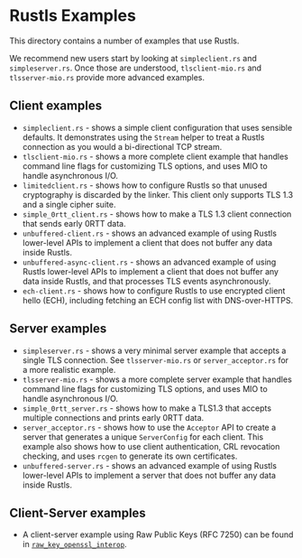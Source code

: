 # Rustls Examples

This directory contains a number of examples that use Rustls.

We recommend new users start by looking at `simpleclient.rs` and `simpleserver.rs`. Once those are understood, `tlsclient-mio.rs` and `tlsserver-mio.rs` provide more advanced examples.

## Client examples

* `simpleclient.rs` - shows a simple client configuration that uses sensible defaults. It demonstrates using the `Stream` helper to treat a Rustls connection as you would a bi-directional TCP stream.
* `tlsclient-mio.rs` - shows a more complete client example that handles command line flags for customizing TLS options, and uses MIO to handle asynchronous I/O.
* `limitedclient.rs` - shows how to configure Rustls so that unused cryptography is discarded by the linker. This client only supports TLS 1.3 and a single cipher suite.
* `simple_0rtt_client.rs` - shows how to make a TLS 1.3 client connection that sends early 0RTT data.
* `unbuffered-client.rs` - shows an advanced example of using Rustls lower-level APIs to implement a client that does not buffer any data inside Rustls.
* `unbuffered-async-client.rs` - shows an advanced example of using Rustls lower-level APIs to implement a client that does not buffer any data inside Rustls, and that processes TLS events asynchronously.
* `ech-client.rs` - shows how to configure Rustls to use encrypted client hello (ECH), including fetching an ECH config list with DNS-over-HTTPS.

## Server examples

* `simpleserver.rs` - shows a very minimal server example that accepts a single TLS connection. See `tlsserver-mio.rs` or `server_acceptor.rs` for a more realistic example.
* `tlsserver-mio.rs` - shows a more complete server example that handles command line flags for customizing TLS options, and uses MIO to handle asynchronous I/O.
* `simple_0rtt_server.rs` - shows how to make a TLS1.3 that accepts multiple connections and prints early 0RTT data.
* `server_acceptor.rs` - shows how to use the `Acceptor` API to create a server that generates a unique `ServerConfig` for each client. This example also shows how to use client authentication, CRL revocation checking, and uses `rcgen` to generate its own certificates.
* `unbuffered-server.rs` - shows an advanced example of using Rustls lower-level APIs to implement a server that does not buffer any data inside Rustls.

## Client-Server examples

* A client-server example using Raw Public Keys (RFC 7250) can be found in [`raw_key_openssl_interop`](openssl-tests/src/raw_key_openssl_interop.rs).
